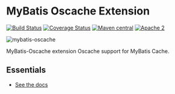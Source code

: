 MyBatis Oscache Extension
=========================

[![Build Status](https://travis-ci.org/mybatis/oscache-cache.svg?branch=master)](https://travis-ci.org/mybatis/oscache-cache)
[![Coverage Status](https://coveralls.io/repos/mybatis/oscache-cache/badge.svg?branch=master&service=github)](https://coveralls.io/github/mybatis/oscache-cache?branch=master)
[![Maven central](https://maven-badges.herokuapp.com/maven-central/org.mybatis.caches/mybatis-oscache/badge.svg)](https://maven-badges.herokuapp.com/maven-central/org.mybatis.caches/mybatis-oscache)
[![Apache 2](http://img.shields.io/badge/license-Apache%202-red.svg)](http://www.apache.org/licenses/LICENSE-2.0)

![mybatis-oscache](http://mybatis.github.io/images/mybatis-logo.png)

MyBatis-Oscache extension Oscache support for MyBatis Cache.

Essentials
----------

* [See the docs](http://mybatis.github.io/oscache-cache/)